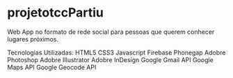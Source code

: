 # projetotccPartiu
Web App no formato de rede social para pessoas que querem conhecer lugares próximos.

Tecnologias Utilizadas:
HTML5
CSS3
Javascript
Firebase
Phonegap
Adobre Photoshop
Adobre Illustrator
Adobre InDesign
Google Gmail API
Google Maps API
Google Geocode API
